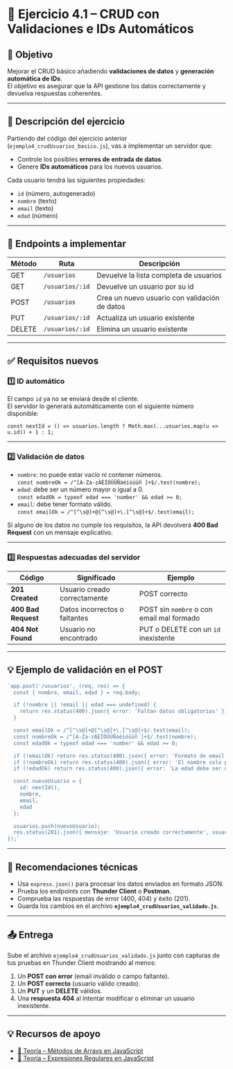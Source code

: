 # 🧩 Ejercicio 4.1 – CRUD con Validaciones e IDs Automáticos

## 🎯 Objetivo
Mejorar el CRUD básico añadiendo **validaciones de datos** y **generación automática de IDs**.  
El objetivo es asegurar que la API gestione los datos correctamente y devuelva respuestas coherentes.

---

## 🧱 Descripción del ejercicio
Partiendo del código del ejercicio anterior (`ejemplo4_crudUsuarios_basico.js`), vas a implementar un servidor que:
- Controle los posibles **errores de entrada de datos**.
- Genere **IDs automáticos** para los nuevos usuarios.

Cada usuario tendrá las siguientes propiedades:
- `id` (número, autogenerado)
- `nombre` (texto)
- `email` (texto)
- `edad` (número)

---

## 🚀 Endpoints a implementar

| Método | Ruta | Descripción |
|--------|------|-------------|
| GET | `/usuarios` | Devuelve la lista completa de usuarios |
| GET | `/usuarios/:id` | Devuelve un usuario por su id |
| POST | `/usuarios` | Crea un nuevo usuario con validación de datos |
| PUT | `/usuarios/:id` | Actualiza un usuario existente |
| DELETE | `/usuarios/:id` | Elimina un usuario existente |

---

## ✅ Requisitos nuevos

### 1️⃣ ID automático
El campo `id` ya no se enviará desde el cliente.  
El servidor lo generará automáticamente con el siguiente número disponible:

`const nextId = () => usuarios.length ? Math.max(...usuarios.map(u => u.id)) + 1 : 1;`

---

### 2️⃣ Validación de datos

- `nombre`: no puede estar vacío ni contener números.  
  `const nombreOk = /^[A-Za-zÁÉÍÓÚÜÑáéíóúüñ ]+$/.test(nombre);`
- `edad`: debe ser un número mayor o igual a 0.  
  `const edadOk = typeof edad === 'number' && edad >= 0;`
- `email`: debe tener formato válido.  
  `const emailOk = /^[^\s@]+@[^\s@]+\.[^\s@]+$/.test(email);`

Si alguno de los datos no cumple los requisitos, la API devolverá **400 Bad Request** con un mensaje explicativo.

---

### 3️⃣ Respuestas adecuadas del servidor

| Código | Significado | Ejemplo |
|--------|--------------|---------|
| **201 Created** | Usuario creado correctamente | POST correcto |
| **400 Bad Request** | Datos incorrectos o faltantes | POST sin `nombre` o con email mal formado |
| **404 Not Found** | Usuario no encontrado | PUT o DELETE con un `id` inexistente |

---

## 💡 Ejemplo de validación en el POST
```js
`app.post('/usuarios', (req, res) => {
  const { nombre, email, edad } = req.body;

  if (!nombre || !email || edad === undefined) {
    return res.status(400).json({ error: 'Faltan datos obligatorios' });
  }

  const emailOk = /^[^\s@]+@[^\s@]+\.[^\s@]+$/.test(email);
  const nombreOk = /^[A-Za-zÁÉÍÓÚÜÑáéíóúüñ ]+$/.test(nombre);
  const edadOk = typeof edad === 'number' && edad >= 0;

  if (!emailOk) return res.status(400).json({ error: 'Formato de email inválido' });
  if (!nombreOk) return res.status(400).json({ error: 'El nombre solo puede contener letras y espacios' });
  if (!edadOk) return res.status(400).json({ error: 'La edad debe ser un número mayor o igual a 0' });

  const nuevoUsuario = {
    id: nextId(),
    nombre,
    email,
    edad
  };

  usuarios.push(nuevoUsuario);
  res.status(201).json({ mensaje: 'Usuario creado correctamente', usuario: nuevoUsuario });
});`
```
---

## 🧩 Recomendaciones técnicas

- Usa `express.json()` para procesar los datos enviados en formato JSON.  
- Prueba los endpoints con **Thunder Client** o **Postman**.  
- Comprueba las respuestas de error (400, 404) y éxito (201).  
- Guarda los cambios en el archivo **`ejemplo4_crudUsuarios_validado.js`**.

---

## 📤 Entrega
Sube el archivo `ejemplo4_crudUsuarios_validado.js` junto con capturas de tus pruebas en Thunder Client mostrando al menos:

1. Un **POST con error** (email inválido o campo faltante).  
2. Un **POST correcto** (usuario válido creado).  
3. Un **PUT** y un **DELETE** válidos.  
4. Una **respuesta 404** al intentar modificar o eliminar un usuario inexistente.

---

## 💡 Recursos de apoyo
- [📘 Teoría – Métodos de Arrays en JavaScript](./Teoria_MetodosArrays.md)  
- [📘 Teoría – Expresiones Regulares en JavaScript](./Teoria_ExpresionesRegulares.md)

